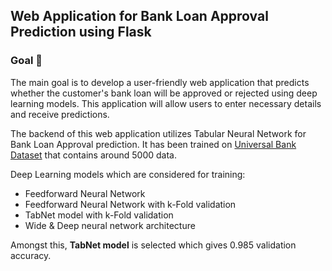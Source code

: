 ## Web Application for Bank Loan Approval Prediction using Flask

### Goal 🎯
The main goal is to develop a user-friendly web application that predicts whether the customer's bank loan will be approved or rejected using deep learning models. This application will allow users to enter necessary details and receive predictions.

The backend of this web application utilizes Tabular Neural Network for Bank Loan Approval prediction. It has been trained on [Universal Bank Dataset](https://www.kaggle.com/datasets/jangedoo/utkface-new) that contains around 5000 data.

Deep Learning models which are considered for training:

* Feedforward Neural Network
* Feedforward Neural Network with k-Fold validation
* TabNet model with k-Fold validation
* Wide & Deep neural network architecture

Amongst this, **TabNet model** is selected which gives 0.985 validation accuracy.

